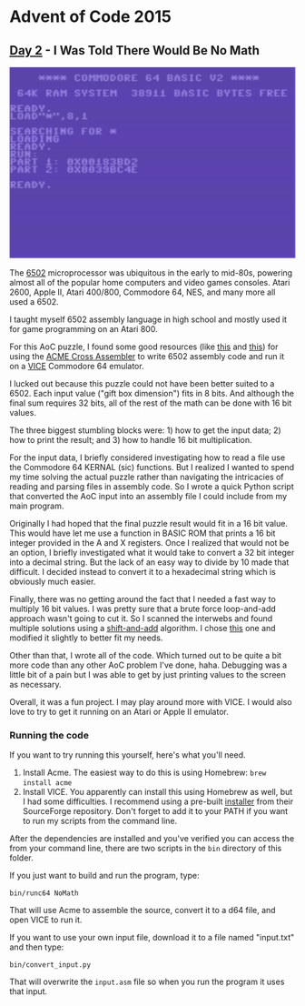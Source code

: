 # Advent of Code 2015
## [Day 2](https://adventofcode.com/2015/day/2) - I Was Told There Would Be No Math

![Commodore 64 Screenshot](docs/c64-screenshot.png)

The [6502](https://en.wikipedia.org/wiki/MOS_Technology_6502) microprocessor was ubiquitous in the early to mid-80s, powering almost all of the popular home computers and video games consoles.
Atari 2600, Apple II, Atari 400/800, Commodore 64, NES, and many more all used a 6502.

I taught myself 6502 assembly language in high school and mostly used it for game programming on an Atari 800.

For this AoC puzzle, I found some good resources 
(like [this](https://github.com/Esshahn/acme-assembly-vscode-template) and [this](https://github.com/kindjie/6502Assembly))
for using the [ACME Cross Assembler](https://github.com/meonwax/acme/) 
to write 6502 assembly code and run it on a 
[VICE](https://vice-emu.sourceforge.io/) Commodore 64 emulator.

I lucked out because this puzzle could not have been better suited to a 6502.
Each input value ("gift box dimension") fits in 8 bits.
And although the final sum requires 32 bits, all of the rest of the math can be done with 16 bit values.

The three biggest stumbling blocks were: 1) how to get the input data; 2) how to print the result; and 3) how to handle 16 bit multiplication.

For the input data, I briefly considered investigating how to read a file use the Commodore 64 KERNAL (sic) functions.
But I realized I wanted to spend my time solving the actual puzzle rather than navigating the intricacies of reading and parsing files in assembly code.
So I wrote a quick Python script that converted the AoC input into an assembly file I could include from my main program.

Originally I had hoped that the final puzzle result would fit in a 16 bit value.
This would have let me use a function in BASIC ROM that prints a 16 bit integer provided in the A and X registers.
Once I realized that would not be an option, I briefly investigated what it would take to convert a 32 bit integer into a decimal string.
But the lack of an easy way to divide by 10 made that difficult.
I decided instead to convert it to a hexadecimal string which is obviously much easier.

Finally, there was no getting around the fact that I needed a fast way to multiply 16 bit values.
I was pretty sure that a brute force loop-and-add approach wasn't going to cut it.
So I scanned the interwebs and found multiple solutions using a [shift-and-add](https://users.utcluj.ro/~baruch/book_ssce/SSCE-Shift-Mult.pdf) algorithm.
I chose [this](http://forum.6502.org/viewtopic.php?p=2846#p2846) one and modified it slightly to better fit my needs.

Other than that, I wrote all of the code.
Which turned out to be quite a bit more code than any other AoC problem I've done, haha.
Debugging was a little bit of a pain but I was able to get by just printing values to the screen as necessary.

Overall, it was a fun project.
I may play around more with VICE.
I would also love to try to get it running on an Atari or Apple II emulator.

### Running the code

If you want to try running this yourself, here's what you'll need.

1. Install Acme. The easiest way to do this is using Homebrew:
`brew install acme`
2. Install VICE. You apparently can install this using Homebrew as well, but I had some difficulties.
I recommend using a pre-built [installer](https://vice-emu.sourceforge.io/index.html#download) from their SourceForge repository.
Don't forget to add it to your PATH if you want to run my scripts from the command line.

After the dependencies are installed and you've verified you can access the from your command line, there are two scripts in the `bin` directory of this folder.

If you just want to build and run the program, type:

```
bin/runc64 NoMath
```

That will use Acme to assemble the source, convert it to a d64 file, and open VICE to run it.

If you want to use your own input file, download it to a file named "input.txt" and then type:

```
bin/convert_input.py
```

That will overwrite the `input.asm` file so when you run the program it uses that input.